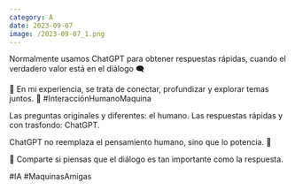 ```yaml
--- 
category: A 
date: 2023-09-07 
image: /2023-09-07_1.png 
--- 
```


Normalmente usamos ChatGPT para obtener respuestas rápidas, cuando el verdadero valor está en el diálogo 🗨️

👀 En mi experiencia, se trata de conectar, profundizar y explorar temas juntos. 🤝 #InteracciónHumanoMaquina

Las preguntas originales y diferentes: el humano. Las respuestas rápidas y con trasfondo: ChatGPT.

ChatGPT no reemplaza el pensamiento humano, sino que lo potencia. 👊 

🔄 Comparte si piensas que el diálogo es tan importante como la respuesta.

#IA #MaquinasAmigas